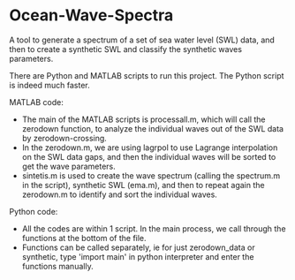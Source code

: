 # Ocean-Wave-Spectra
A tool to generate a spectrum of a set of sea water level (SWL) data, and then to create a synthetic SWL and classify the synthetic waves parameters.

There are Python and MATLAB scripts to run this project. The Python script is indeed much faster. 

MATLAB code:
- The main of the MATLAB scripts is processall.m, which will call the zerodown function, to analyze the individual waves out of the SWL data by zerodown-crossing.
- In the zerodown.m, we are using lagrpol to use Lagrange interpolation on the SWL data gaps, and then the individual waves will be sorted to get the wave parameters.
- sintetis.m is used to create the wave spectrum (calling the spectrum.m in the script), synthetic SWL (ema.m), and then to repeat again the zerodown.m to identify and sort the individual waves.

Python code:
- All the codes are within 1 script. In the main process, we call through the functions at the bottom of the file.
- Functions can be called separately, ie for just zerodown_data or synthetic, type 'import main' in python interpreter and enter the functions manually.
